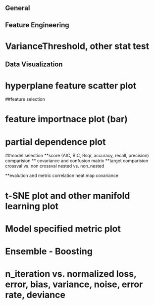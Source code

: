 ## General

## Feature Engineering
# VarianceThreshold, other stat test

## Data Visualization
# hyperplane feature scatter plot




##feature selection
# feature importnace plot (bar)
# partial dependence plot



##model selection
**score (AIC, BIC, Rsqr, accuracy, recall, precision) comparision
** covariance and confusion matrix
**target comparision
crossval vs. non crossval
nested vs. non_nested


**evalution and metric
correlation heat map
covariance

# t-SNE plot and other manifold learning plot


# Model specified metric plot


# Ensemble - Boosting
# n_iteration vs. normalized loss, error, bias, variance, noise, error rate, deviance

